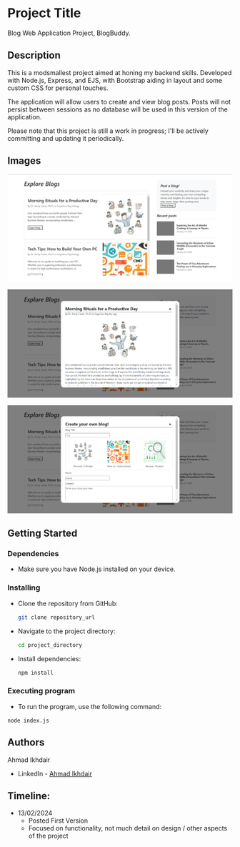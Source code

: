 # Project Title

Blog Web Application Project, BlogBuddy.

## Description

This is a modsmallest project aimed at honing my backend skills. Developed with Node.js, Express, and EJS, with Bootstrap aiding in layout and some custom CSS for personal touches. 

The application will allow users to create and view blog posts. Posts will not persist between sessions as no database will be used in this version of the application. 

Please note that this project is still a work in progress; I'll be actively committing and updating it periodically.

## Images

![](/project-screenshots/home.png)

![](/project-screenshots/view.png)

![](/project-screenshots/post.png)

## Getting Started

### Dependencies

* Make sure you have Node.js installed on your device.

### Installing

* Clone the repository from GitHub:

  ```sh
  git clone repository_url
  ```

* Navigate to the project directory:

  ```sh
  cd project_directory
  ```

* Install dependencies:

  ```sh
  npm install
  ```

### Executing program

* To run the program, use the following command:

```
node index.js
```

## Authors

Ahmad Ikhdair 
- LinkedIn - [Ahmad Ikhdair](https://www.linkedin.com/in/ahmad-ikhdair/)

## Timeline:

* 13/02/2024
    * Posted First Version
    * Focused on functionality, not much detail on design / other aspects of the project